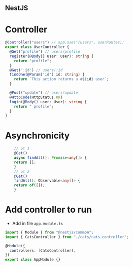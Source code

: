 ## NestJS

# Controller

```typescript
@Controller("users") // app.use("/users", userRoutes);
export class UserController {
  @Get("profile") // users/profile
  register(@Body() user: User): string {
    return "profile";
  }
  @Get(':id') // users/:id
  findOne(@Param('id') id: string) {
    return `This action returns a #${id} user`;
  }

  @Post("update") // users/update
  @HttpCode(HttpStatus.OK)
  login(@Body() user: User): string {
    return " profile";
  }
}
```

# Asynchronicity

```typescript
    // ot 1
    @Get()
    async findAll(): Promise<any[]> {
    return [];
    }
    // ot 2
    @Get()
    findAll(): Observable<any[]> {
    return of([]);
    }
```

# Add controller to run

- Add in file `app.module.ts`

```typescript
import { Module } from "@nestjs/common";
import { CatsController } from "./cats/cats.controller";

@Module({
  controllers: [CatsController],
})
export class AppModule {}
```
